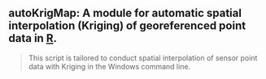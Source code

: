 ## autoKrigMap: A module for automatic spatial interpolation (Kriging) of georeferenced point data in [R](https://www.r-project.org).

> This script is tailored to conduct spatial interpolation of sensor point data with Kriging in the Windows command line.   
